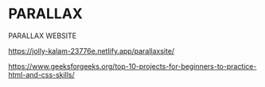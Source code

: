 # PARALLAX
PARALLAX WEBSITE

https://jolly-kalam-23776e.netlify.app/parallaxsite/

https://www.geeksforgeeks.org/top-10-projects-for-beginners-to-practice-html-and-css-skills/
